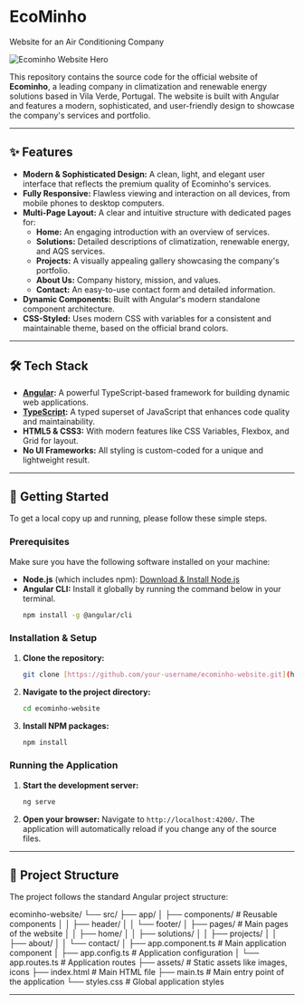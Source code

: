 # EcoMinho
Website for an Air Conditioning Company

![Ecominho Website Hero](https://lirp.cdn-website.com/013819ed/dms3rep/multi/opt/1.1-e14394f8-607w.png)

This repository contains the source code for the official website of **Ecominho**, a leading company in climatization and renewable energy solutions based in Vila Verde, Portugal. The website is built with Angular and features a modern, sophisticated, and user-friendly design to showcase the company's services and portfolio.

---

## ✨ Features

* **Modern & Sophisticated Design:** A clean, light, and elegant user interface that reflects the premium quality of Ecominho's services.
* **Fully Responsive:** Flawless viewing and interaction on all devices, from mobile phones to desktop computers.
* **Multi-Page Layout:** A clear and intuitive structure with dedicated pages for:
    * **Home:** An engaging introduction with an overview of services.
    * **Solutions:** Detailed descriptions of climatization, renewable energy, and AQS services.
    * **Projects:** A visually appealing gallery showcasing the company's portfolio.
    * **About Us:** Company history, mission, and values.
    * **Contact:** An easy-to-use contact form and detailed information.
* **Dynamic Components:** Built with Angular's modern standalone component architecture.
* **CSS-Styled:** Uses modern CSS with variables for a consistent and maintainable theme, based on the official brand colors.

---

## 🛠️ Tech Stack

* **[Angular](https://angular.io/):** A powerful TypeScript-based framework for building dynamic web applications.
* **[TypeScript](https://www.typescriptlang.org/):** A typed superset of JavaScript that enhances code quality and maintainability.
* **HTML5 & CSS3:** With modern features like CSS Variables, Flexbox, and Grid for layout.
* **No UI Frameworks:** All styling is custom-coded for a unique and lightweight result.

---

## 🚀 Getting Started

To get a local copy up and running, please follow these simple steps.

### Prerequisites

Make sure you have the following software installed on your machine:
* **Node.js** (which includes npm): [Download & Install Node.js](https://nodejs.org/)
* **Angular CLI:** Install it globally by running the command below in your terminal.
    ```sh
    npm install -g @angular/cli
    ```

### Installation & Setup

1.  **Clone the repository:**
    ```sh
    git clone [https://github.com/your-username/ecominho-website.git](https://github.com/your-username/ecominho-website.git)
    ```
2.  **Navigate to the project directory:**
    ```sh
    cd ecominho-website
    ```
3.  **Install NPM packages:**
    ```sh
    npm install
    ```

### Running the Application

1.  **Start the development server:**
    ```sh
    ng serve
    ```
2.  **Open your browser:**
    Navigate to `http://localhost:4200/`. The application will automatically reload if you change any of the source files.

---

## 📁 Project Structure

The project follows the standard Angular project structure:


ecominho-website/
└── src/
├── app/
│   ├── components/       # Reusable components
│   │   ├── header/
│   │   └── footer/
│   ├── pages/            # Main pages of the website
│   │   ├── home/
│   │   ├── solutions/
│   │   ├── projects/
│   │   ├── about/
│   │   └── contact/
│   ├── app.component.ts    # Main application component
│   ├── app.config.ts       # Application configuration
│   └── app.routes.ts       # Application routes
├── assets/               # Static assets like images, icons
├── index.html            # Main HTML file
├── main.ts               # Main entry point of the application
└── styles.css            # Global application styles


---
